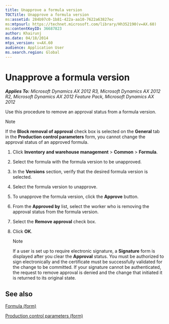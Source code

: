 ```yaml
---
title: Unapprove a formula version
TOCTitle: Unapprove a formula version
ms:assetid: 284b97c0-1b81-422a-aa10-7622a63827ec
ms:mtpsurl: https://technet.microsoft.com/library/Hh352190(v=AX.60)
ms:contentKeyID: 36687823
author: Khairunj
ms.date: 04/18/2014
mtps_version: v=AX.60
audience: Application User
ms.search.region: Global
---
```


# Unapprove a formula version 


_**Applies To:** Microsoft Dynamics AX 2012 R3, Microsoft Dynamics AX 2012 R2, Microsoft Dynamics AX 2012 Feature Pack, Microsoft Dynamics AX 2012_

Use this procedure to remove an approval status from a formula version.


> [!NOTE]
> <P>If the <STRONG>Block removal of approval</STRONG> check box is selected on the <STRONG>General</STRONG> tab in the <STRONG>Production control parameters</STRONG> form, you cannot change the approval status of an approved formula.</P>



1.  Click **Inventory and warehouse management** \> **Common** \> **Formula**.

2.  Select the formula with the formula version to be unapproved.

3.  In the **Versions** section, verify that the desired formula version is selected.

4.  Select the formula version to unapprove.

5.  To unapprove the formula version, click the **Approve** button.

6.  From the **Approved by** list, select the worker who is removing the approval status from the formula version.

7.  Select the **Remove approval** check box.

8.  Click **OK**.
    

    > [!NOTE]
    > <P><SPAN id=q></SPAN>If a user is set up to require electronic signature, a <STRONG>Signature</STRONG> form is displayed after you clear the <STRONG>Approval</STRONG> status. You must be authorized to sign electronically and the certificate must be successfully validated for the change to be committed. If your signature cannot be authenticated, the request to remove approval is denied and the change that initiated it is returned to its original state.</P>



## See also

[Formula (form)](https://technet.microsoft.com/library/hh328668\(v=ax.60\))

[Production control parameters (form)](https://technet.microsoft.com/library/aa498700\(v=ax.60\))

  


